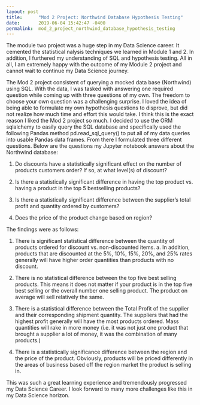 ```yaml
---
layout: post
title:      "Mod 2 Project: Northwind Database Hypothesis Testing"
date:       2019-06-04 15:42:47 -0400
permalink:  mod_2_project_northwind_database_hypothesis_testing
---
```



The module two project was a huge step in my Data Science career. It cemented the statistical nalysis techniques we learned in Module 1 and 2. In addition, I furthered my understanding of SQL and hypothesis testing. All in all, I am extremely happy with the outcome of my Module 2 project and cannot wait to continue my Data Science journey.

The Mod 2 project consistent of querying a mocked data base (Northwind) using SQL. With the data, I was tasked with answering one required question while coming up with three questions of my own. The freedom to choose your own question was a challenging surprise. I loved the idea of being able to formulate my own hypothesis questions to disprove, but did not realize how much time and effort this would take. I think this is the exact reason I liked the Mod 2 project so much. I decided to use the ORM sqlalchemy to easily query the SQL database and specifically used the following Pandas method pd.read_sql_query() to put all of my data queries into usable Pandas data frames. From there I formulated three different questions. Below are the questions my Jupyter notebook answers about the Northwind database:

1.	Do discounts have a statistically significant effect on the number of products customers order? If so, at what level(s) of discount?

2.	Is there a statistically significant difference in having the top product vs. having a product in the top 5 bestselling products?

3.	Is there a statistically significant difference between the supplier’s total profit and quantity ordered by customers?

4.	Does the price of the product change based on region?

The findings were as follows:

1.	There is significant statistical difference between the quantity of products ordered for discount vs. non-discounted items.
           a.	In addition, products that are discounted at the 5%, 10%, 15%, 20%, and 25% rates generally will have higher order quantities than products with no discount. 

2.	There is no statistical difference between the top five best selling products. This means it does not matter if your product is in the top five best selling or the overall number one selling product.  The product on average will sell relatively the same. 

3.	There is a statistical difference between the Total Profit of the supplier and their corresponding shipment quantity. The suppliers that had the highest profit generally will have the most products ordered. Mass quantities will rake in more money (i.e. it was not just one product that brought a supplier a lot of money, it was the combination of many products.)

4.	There is a statistically significance difference between the region and the price of the product. Obviously, products will be priced differently in the areas of business based off the region market the product is selling in.


This was such a great learning experience and tremendously progressed my Data Science Career.  I look forward to many more challenges like this in my Data Science horizon. 



